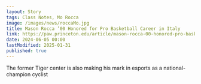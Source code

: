 ```yaml
---
layout: Story
tags: Class Notes, Mo Rocca
image: /images/news/roccaMo.jpg
title: Mason Rocca ’00 Honored for Pro Basketball Career in Italy
link: https://paw.princeton.edu/article/mason-rocca-00-honored-pro-basketball-career-italy
date: 2024-06-05 00:00
lastModified: 2025-01-31
published: true
---
```


The former Tiger center is also making his mark in esports as a national-champion cyclist
